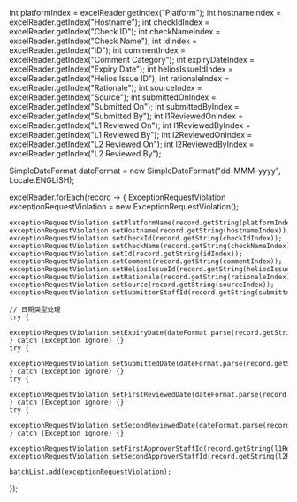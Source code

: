 int platformIndex = excelReader.getIndex("Platform");
int hostnameIndex = excelReader.getIndex("Hostname");
int checkIdIndex = excelReader.getIndex("Check ID");
int checkNameIndex = excelReader.getIndex("Check Name");
int idIndex = excelReader.getIndex("ID");
int commentIndex = excelReader.getIndex("Comment Category");
int expiryDateIndex = excelReader.getIndex("Expiry Date");
int heliosIssueIdIndex = excelReader.getIndex("Helios Issue ID");
int rationaleIndex = excelReader.getIndex("Rationale");
int sourceIndex = excelReader.getIndex("Source");
int submittedOnIndex = excelReader.getIndex("Submitted On");
int submittedByIndex = excelReader.getIndex("Submitted By");
int l1ReviewedOnIndex = excelReader.getIndex("L1 Reviewed On");
int l1ReviewedByIndex = excelReader.getIndex("L1 Reviewed By");
int l2ReviewedOnIndex = excelReader.getIndex("L2 Reviewed On");
int l2ReviewedByIndex = excelReader.getIndex("L2 Reviewed By");

SimpleDateFormat dateFormat = new SimpleDateFormat("dd-MMM-yyyy", Locale.ENGLISH);

excelReader.forEach(record -> {
    ExceptionRequestViolation exceptionRequestViolation = new ExceptionRequestViolation();

    exceptionRequestViolation.setPlatformName(record.getString(platformIndex));
    exceptionRequestViolation.setHostname(record.getString(hostnameIndex));
    exceptionRequestViolation.setCheckId(record.getString(checkIdIndex));
    exceptionRequestViolation.setCheckName(record.getString(checkNameIndex));
    exceptionRequestViolation.setId(record.getString(idIndex));
    exceptionRequestViolation.setComment(record.getString(commentIndex));
    exceptionRequestViolation.setHeliosIssueId(record.getString(heliosIssueIdIndex));
    exceptionRequestViolation.setRationale(record.getString(rationaleIndex));
    exceptionRequestViolation.setSource(record.getString(sourceIndex));
    exceptionRequestViolation.setSubmitterStaffId(record.getString(submittedByIndex));

    // 日期类型处理
    try {
        exceptionRequestViolation.setExpiryDate(dateFormat.parse(record.getString(expiryDateIndex)));
    } catch (Exception ignore) {}
    try {
        exceptionRequestViolation.setSubmittedDate(dateFormat.parse(record.getString(submittedOnIndex)));
    } catch (Exception ignore) {}
    try {
        exceptionRequestViolation.setFirstReviewedDate(dateFormat.parse(record.getString(l1ReviewedOnIndex)));
    } catch (Exception ignore) {}
    try {
        exceptionRequestViolation.setSecondReviewedDate(dateFormat.parse(record.getString(l2ReviewedOnIndex)));
    } catch (Exception ignore) {}

    exceptionRequestViolation.setFirstApproverStaffId(record.getString(l1ReviewedByIndex));
    exceptionRequestViolation.setSecondApproverStaffId(record.getString(l2ReviewedByIndex));

    batchList.add(exceptionRequestViolation);
});
